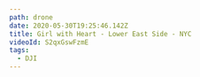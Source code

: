 ```yaml
---
path: drone
date: 2020-05-30T19:25:46.142Z
title: Girl with Heart - Lower East Side - NYC
videoId: S2qxGswFzmE
tags:
  - DJI
---
```

